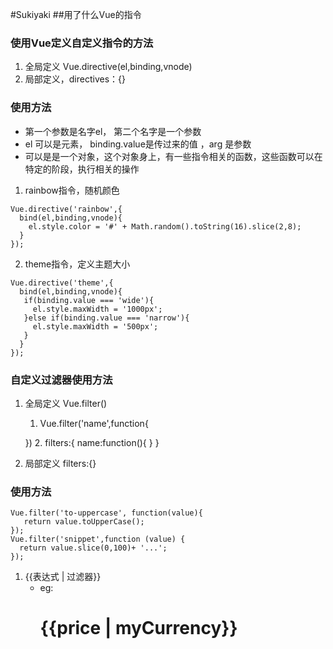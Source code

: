 #Sukiyaki
##用了什么Vue的指令
### 使用Vue定义自定义指令的方法
1. 全局定义 Vue.directive(el,binding,vnode)
2. 局部定义，directives：{}
### 使用方法
+ 第一个参数是名字el， 第二个名字是一个参数
+ el 可以是元素， binding.value是传过来的值 ，arg 是参数
+ 可以是是一个对象，这个对象身上，有一些指令相关的函数，这些函数可以在特定的阶段，执行相关的操作
1. rainbow指令，随机颜色
```
Vue.directive('rainbow',{
  bind(el,binding,vnode){
    el.style.color = '#' + Math.random().toString(16).slice(2,8);
  }
});
```

2. theme指令，定义主题大小
```
Vue.directive('theme',{
  bind(el,binding,vnode){
   if(binding.value === 'wide'){
     el.style.maxWidth = '1000px';
   }else if(binding.value === 'narrow'){
     el.style.maxWidth = '500px';
   }
  }
});
```


### 自定义过滤器使用方法
1. 全局定义 Vue.filter()
    1. Vue.filter('name',function{
    
    })
    2. filters:{
        name:function(){
        }
    }
2. 局部定义 filters:{}
### 使用方法
```
Vue.filter('to-uppercase', function(value){
   return value.toUpperCase();
});
Vue.filter('snippet',function (value) {
  return value.slice(0,100)+ '...';
});
```
1. <any>{{表达式 | 过滤器}}</any>
   + eg:<h1>{{price | myCurrency}}</h1>
